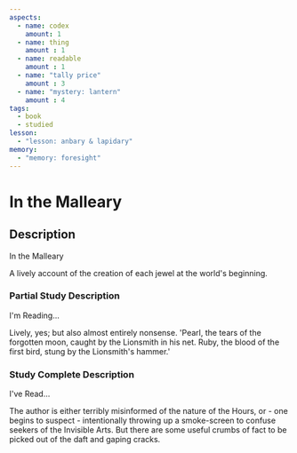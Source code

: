 ```yaml
---
aspects: 
  - name: codex
    amount: 1
  - name: thing
    amount : 1
  - name: readable
    amount : 1
  - name: "tally price"
    amount : 3
  - name: "mystery: lantern"
    amount : 4
tags:
  - book
  - studied
lesson:
  - "lesson: anbary & lapidary"
memory:
  - "memory: foresight"
---
```


# In the Malleary

## Description
In the Malleary

A lively account of the creation of each jewel at the world's beginning.
### Partial Study Description
I'm Reading...

Lively, yes; but also almost entirely nonsense. 'Pearl, the tears of the forgotten moon, caught by the Lionsmith in his net. Ruby, the blood of the first bird, stung by the Lionsmith's hammer.'
### Study Complete Description
I've Read...

The author is either terribly misinformed of the nature of the Hours, or - one begins to suspect - intentionally throwing up a smoke-screen to confuse seekers of the Invisible Arts. But there are some useful crumbs of fact to be picked out of the daft and gaping cracks. 
